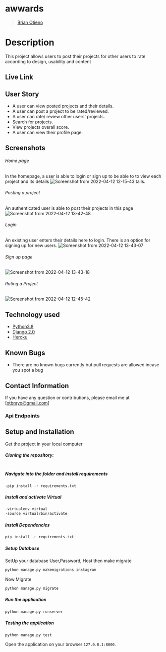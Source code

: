 # awwards

>[Brian Otieno](https://github.com/Otybrian)  
  
# Description  
This project allows users to post their projects for other users to rate according to design, usability and content 
##  Live Link  

  

## User Story  
  
* A user can view posted projects and their details.  
* A user can post a project to be rated/reviewed. 
* A user can rate/ review other users' projects.  
* Search for projects.  
* View projects overall score.
* A user can view their profile page.  


## Screenshots 
###### Home page
 In the homepage, a user is able to login or sign up to be able to to view each project and its details ![Screenshot from 2022-04-12 12-15-43](https://user-images.githubusercontent.com/93243367/162942678-fc02bb10-a999-421e-8eed-c9cc12b71be4.png)
tails.

 
 ###### Posting a project
An authenticated user is able to post their projects in this page 
![Screenshot from 2022-04-12 13-42-48](https://user-images.githubusercontent.com/93243367/162943143-f5c03157-b902-4e10-9627-3ef55b80817d.png)



 ###### Login
An existing user enters their details here to login. There is an option for signing up for new users.
![Screenshot from 2022-04-12 13-43-07](https://user-images.githubusercontent.com/93243367/162943182-a19ac9e2-dd1f-49d7-892d-e04836c64344.png)
###### Sign up page

![Screenshot from 2022-04-12 13-43-18](https://user-images.githubusercontent.com/93243367/162943437-1f0001d6-995c-476d-8ad2-8d7beec40ead.png)





 ###### Rating a Project 
  ![Screenshot from 2022-04-12 12-45-42](https://user-images.githubusercontent.com/93243367/162942814-2c08273e-f070-47ac-bfc9-a2c4808091a2.png)

 
 
## Technology used  
  
* [Python3.8](https://www.python.org/)  
* [Django 2.0](https://docs.djangoproject.com/en/2.2/)  
* [Heroku](https://heroku.com)  
  
  
## Known Bugs  
* There are no known bugs currently but pull requests are allowed incase you spot a bug  
  
## Contact Information   
If you have any question or contributions, please email me at [otbrayo@gmail.com]  
  
  ### Api Endpoints


    
## Setup and Installation  
Get the project in your local computer  
  
##### Cloning the repository:  
 ```bash 
 
```
##### Navigate into the folder and install requirements  
 ```bash 
-pip install -r requirements.txt 
```
##### Install and activate Virtual  
 ```bash 
-virtualenv virtual
-source virtual/bin/activate 
```  
##### Install Dependencies  
 ```bash 
 pip install -r requirements.txt 
```  
 ##### Setup Database  
  SetUp your database User,Password, Host then make migrate  
 ```bash 
python manage.py makemigrations instagram
 ``` 
 Now Migrate  
 ```bash 
 python manage.py migrate 
```
##### Run the application  
 ```bash 
 python manage.py runserver 
``` 
##### Testing the application  
 ```bash 
 python manage.py test 
```
Open the application on your browser `127.0.0.1:8000`. 
 
